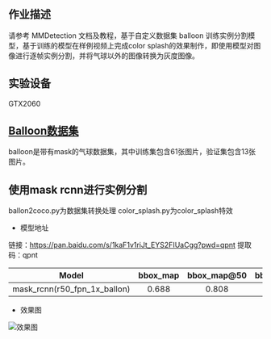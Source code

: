 ## 作业描述
请参考 MMDetection 文档及教程，基于自定义数据集 balloon 训练实例分割模型，基于训练的模型在样例视频上完成color splash的效果制作，即使用模型对图像进行逐帧实例分割，并将气球以外的图像转换为灰度图像。

## 实验设备
GTX2060

## [Balloon数据集](https://github.com/matterport/Mask_RCNN/releases/download/v2.1/balloon_dataset.zip)
balloon是带有mask的气球数据集，其中训练集包含61张图片，验证集包含13张图片。

## 使用mask rcnn进行实例分割
ballon2coco.py为数据集转换处理
color_splash.py为color_splash特效

- 模型地址

链接：https://pan.baidu.com/s/1kaF1v1riJt_EYS2FIUaCgg?pwd=qpnt 
提取码：qpnt 


|            Model             | bbox_map | bbox_map@50 | bbox_map@75 |                   Config                   |                             Download                              |
|:----------------------------:|:--------:|:-----------:|:-----------:|:------------------------------------------:|:-----------------------------------------------------------------:|
| mask_rcnn(r50_fpn_1x_ballon) |  0.688   |    0.808    |    0.808    | [config](./mask_rcnn_r50_fpn_1x_ballon.py) | [model](https://pan.baidu.com/s/1kaF1v1riJt_EYS2FIUaCgg?pwd=qpnt) |


- 效果图

![效果图](./color_splash_1.gif)
